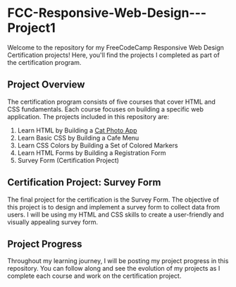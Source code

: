 # FCC-Responsive-Web-Design---Project1

Welcome to the repository for my FreeCodeCamp Responsive Web Design Certification projects! Here, you'll find the projects I completed as part of the certification program.

## Project Overview

The certification program consists of five courses that cover HTML and CSS fundamentals. Each course focuses on building a specific web application. The projects included in this repository are:

1. Learn HTML by Building a [Cat Photo App](https://github.com/Wxrren/FCC-Responsive-Web-Design---Project1/blob/main/Cat%20Photo%20App.html) 
2. Learn Basic CSS by Building a Cafe Menu
3. Learn CSS Colors by Building a Set of Colored Markers
4. Learn HTML Forms by Building a Registration Form
5. Survey Form (Certification Project)

## Certification Project: Survey Form

The final project for the certification is the Survey Form. The objective of this project is to design and implement a survey form to collect data from users. I will be using my HTML and CSS skills to create a user-friendly and visually appealing survey form.

## Project Progress

Throughout my learning journey, I will be posting my project progress in this repository. You can follow along and see the evolution of my projects as I complete each course and work on the certification project.
